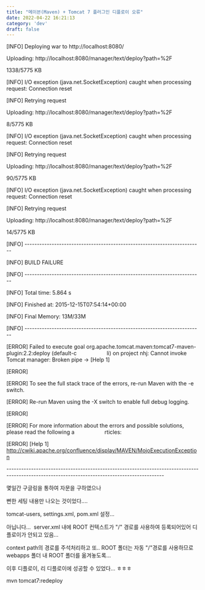 ```yaml
---
title: "메이븐(Maven) + Tomcat 7 플러그인 디플로이 오류"
date: 2022-04-22 16:21:13
category: 'dev'
draft: false
---
```


\[INFO\] Deploying war to http://localhost:8080/

Uploading: http://localhost:8080/manager/text/deploy?path=%2F

1338/5775 KB

\[INFO\] I/O exception (java.net.SocketException) caught when processing request: Connection reset

\[INFO\] Retrying request

Uploading: http://localhost:8080/manager/text/deploy?path=%2F

8/5775 KB

\[INFO\] I/O exception (java.net.SocketException) caught when processing request: Connection reset

\[INFO\] Retrying request

Uploading: http://localhost:8080/manager/text/deploy?path=%2F

90/5775 KB

\[INFO\] I/O exception (java.net.SocketException) caught when processing request: Connection reset

\[INFO\] Retrying request

Uploading: http://localhost:8080/manager/text/deploy?path=%2F

14/5775 KB

\[INFO\] ------------------------------------------------------------------------

\[INFO\] BUILD FAILURE

\[INFO\] ------------------------------------------------------------------------

\[INFO\] Total time: 5.864 s

\[INFO\] Finished at: 2015-12-15T07:54:14+00:00

\[INFO\] Final Memory: 13M/33M

\[INFO\] ------------------------------------------------------------------------

\[ERROR\] Failed to execute goal org.apache.tomcat.maven:tomcat7-maven-plugin:2.2:deploy (default-c                    li) on project nhj: Cannot invoke Tomcat manager: Broken pipe -> \[Help 1\]

\[ERROR\]

\[ERROR\] To see the full stack trace of the errors, re-run Maven with the -e switch.

\[ERROR\] Re-run Maven using the -X switch to enable full debug logging.

\[ERROR\]

\[ERROR\] For more information about the errors and possible solutions, please read the following a                    rticles:

\[ERROR\] \[Help 1\] http://cwiki.apache.org/confluence/display/MAVEN/MojoExecutionException

  

\------------------------------------\------------------------------------\------------------------------------\----------------------------------

  

  

몇일간 구글링을 통하여 자문을 구하였으나 

뻔한 세팅 내용만 나오는 것이었다.... 

  

tomcat-users, settings.xml, pom.xml 설정...

아닙니다...  server.xml 내에 ROOT 컨텍스트가 "/" 경로를 사용하여 등록되어있어 디플로이가 안되고 있음...

context path의 경로를 주석처리하고 또.. ROOT 폴더는 자동 "/"경로를 사용하므로 webapps 폴더 내 ROOT 폴더를 옮겨놓도록...

이후 디플로이, 리 디플로이에 성공할 수 있었다... ㅎㅎㅎ

mvn tomcat7:redeploy
